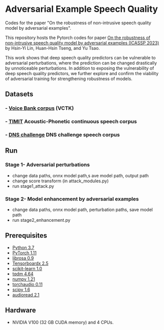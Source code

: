 # Adversarial Example Speech Quality

Codes for the paper "On the robustness of non-intrusive speech quality model by adversarial examples".

This repository hosts the Pytorch codes for paper [On the robustness of non-intrusive speech quality model by adversarial examples (ICASSP 2023)](https://arxiv.org/abs/2211.06508) by Hsin-Yi Lin, Huan-Hsin Tseng, and Yu Tsao.

This work shows that deep speech quality predictors can be vulnerable to adversarial perturbations, where the prediction can be changed drastically by unnoticeable perturbations. In addition to exposing the vulnerability of deep speech quality predictors, we further explore and confirm the viability of adversarial training for strengthening robustness of models.



## Datasets
###  - [Voice Bank corpus](https://datashare.ed.ac.uk/handle/10283/2791) (VCTK)


### - [TIMIT](https://catalog.ldc.upenn.edu/LDC93S1) Acoustic-Phonetic continuous speech corpus


### - [DNS challenge](https://github.com/microsoft/DNS-Challenge/) DNS challenge speech corpus


## Run
### Stage 1- Adversarial perturbations 
- change data paths, onnx model path,s ave model path, output path
- change score transform (in attack_modules.py)
- run stage1_attack.py

### Stage 2- Model enhancement by adversarial examples
- change data paths, onnx model path, perturbation paths, save model path
- run stage2_enhancement.py


## Prerequisites
- [Python 3.7](https://www.python.org/)
- [PyTorch 1.11](https://pytorch.org/)
- [librosa 0.9](https://librosa.org/doc/latest/index.html)
- [Tensorboardx 2.5](https://pypi.org/project/tensorboardX/)
- [scikit-learn 1.0](https://pypi.org/project/scikit-learn/)
- [tqdm 4.64](https://pypi.org/project/tqdm/)
- [numpy 1.21 ](https://pypi.org/project/numpy/)
- [torchaudio 0.11](https://pypi.org/project/torchaudio/)
- [scipy 1.6](https://pypi.org/project/scipy/)
- [audioread 2.1](https://pypi.org/project/audioread/)


## Hardware
- NVIDIA V100 (32 GB CUDA memory) and 4 CPUs.
